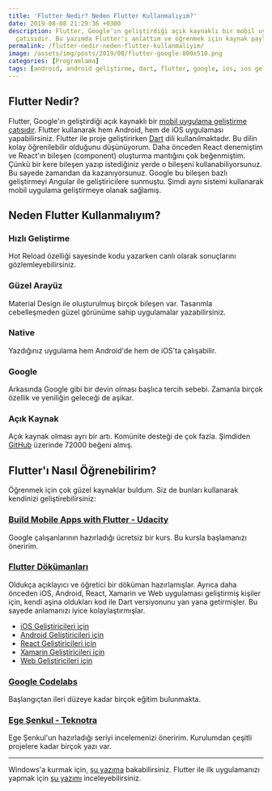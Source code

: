 ```yaml
---
title: 'Flutter Nedir? Neden Flutter Kullanmalıyım?'
date: 2019-08-08 21:29:36 +0300
description: Flutter, Google'ın geliştirdiği açık kaynaklı bir mobil uygulama geliştirme
  çatısıdır. Bu yazımda Flutter'ı anlattım ve öğrenmek için kaynak paylaştım.
permalink: /flutter-nedir-neden-flutter-kullanmaliyim/
image: /assets/img/posts/2019/08/flutter-google-800x510.png
categories: [Programlama]
tags: [android, android geliştirme, dart, flutter, google, ios, ios geliştirme, mobil, mobil geliştirme, mobil uygulama geliştirme]
---
```


## Flutter Nedir?

Flutter, Google'ın geliştirdiği açık kaynaklı bir [mobil uygulama geliştirme çatısıdır](https://flutter.dev/). Flutter kullanarak hem Android, hem de iOS uygulaması yapabilirsiniz. Flutter ile proje geliştirirken [Dart](https://dart.dev/) dili kullanılmaktadır. Bu dilin kolay öğrenilebilir olduğunu düşünüyorum. Daha önceden React denemiştim ve React'ın bileşen (component) oluşturma mantığını çok beğenmiştim. Çünkü bir kere bileşen yazıp istediğiniz yerde o bileşeni kullanabiliyorsunuz. Bu sayede zamandan da kazanıyorsunuz. Google bu bileşen bazlı geliştirmeyi Angular ile geliştiricilere sunmuştu. Şimdi aynı sistemi kullanarak mobil uygulama geliştirmeye olanak sağlamış.

## Neden Flutter Kullanmalıyım?

### Hızlı Geliştirme

Hot Reload özelliği sayesinde kodu yazarken canlı olarak sonuçlarını gözlemleyebilirsiniz.

### Güzel Arayüz

Material Design ile oluşturulmuş birçok bileşen var. Tasarımla cebelleşmeden güzel görünüme sahip uygulamalar yazabilirsiniz.

### Native

Yazdığınız uygulama hem Android'de hem de iOS'ta çalışabilir.

### Google

Arkasında Google gibi bir devin olması başlıca tercih sebebi. Zamanla birçok özellik ve yeniliğin geleceği de aşikar.

### Açık Kaynak

Açık kaynak olması ayrı bir artı. Komünite desteği de çok fazla. Şimdiden [GitHub](https://github.com/flutter/flutter) üzerinde 72000 beğeni almış.

## Flutter'ı Nasıl Öğrenebilirim?

Öğrenmek için çok güzel kaynaklar buldum. Siz de bunları kullanarak kendinizi geliştirebilirsiniz:

### [Build Mobile Apps with Flutter - Udacity](https://www.udacity.com/course/build-native-mobile-apps-with-flutter--ud905)

Google çalışanlarının hazırladığı ücretsiz bir kurs. Bu kursla başlamanızı öneririm.

### [Flutter Dökümanları](https://flutter.dev/docs)

Oldukça açıklayıcı ve öğretici bir döküman hazırlamışlar. Ayrıca daha önceden iOS, Android, React, Xamarin ve Web uygulaması geliştirmiş kişiler için, kendi aşina oldukları kod ile Dart versiyonunu yan yana getirmişler. Bu sayede anlamanızı iyice kolaylaştırmışlar.

- [iOS Geliştiricileri için](https://flutter.dev/docs/get-started/flutter-for/ios-devs)
- [Android Geliştiricileri için](https://flutter.dev/docs/get-started/flutter-for/android-devs)
- [React Geliştiricileri için](https://flutter.dev/docs/get-started/flutter-for/react-native-devs#sidenav-1)
- [Xamarin Geliştiricileri için](https://flutter.dev/docs/get-started/flutter-for/xamarin-forms-devs)
- [Web Geliştiricileri için](https://flutter.dev/docs/get-started/flutter-for/web-devs)

### [Google Codelabs](https://codelabs.developers.google.com/?cat=Flutter)

Başlangıçtan ileri düzeye kadar birçok eğitim bulunmakta.

### [Ege Şenkul - Teknotra](https://www.teknotra.com/category/yazilim-gelistirme/dart-flutter/)

Ege Şenkul'un hazırladığı seriyi incelemenizi öneririm. Kurulumdan çeşitli projelere kadar birçok yazı var.

---

Windows'a kurmak için, [şu yazıma](https://www.erdiucar.com/flutter-kurulumu-windows/) bakabilirsiniz. Flutter ile ilk uygulamanızı yapmak için [şu yazımı](https://www.erdiucar.com/flutter-ile-merhaba-dunya-uygulamasi/) inceleyebilirsiniz.
